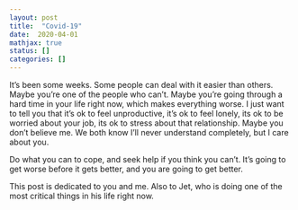 ```yaml
---
layout: post
title:  "Covid-19"
date:  2020-04-01
mathjax: true
status: []
categories: []
---
```


It’s been some weeks. Some people can deal with it easier than others. Maybe you’re one of the people who can’t. Maybe you’re going through a hard time in your life right now, which makes everything worse. I just want to tell you that it’s ok to feel unproductive, it’s ok to feel lonely, its ok to be worried about your job, its ok to stress about that relationship. Maybe you don’t believe me. We both know I’ll never understand completely, but I care about you.

Do what you can to cope, and seek help if you think you can’t. It’s going to get worse before it gets better, and you are going to get better. 

This post is dedicated to you and me. Also to Jet, who is doing one of the most critical things in his life right now.
